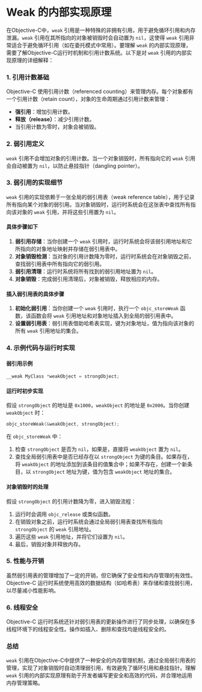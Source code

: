 # Weak 的内部实现原理

在Objective-C中，`weak` 引用是一种特殊的非拥有引用，用于避免循环引用和内存泄漏。`weak` 引用在其所指向的对象被销毁时会自动置为 `nil`，这使得 `weak` 引用非常适合于避免循环引用（如在委托模式中常用）。要理解 `weak` 的内部实现原理，需要了解Objective-C运行时机制和引用计数系统。以下是对 `weak` 引用的内部实现原理的详细解释：

### 1. **引用计数基础**

Objective-C 使用引用计数（referenced counting）来管理内存。每个对象都有一个引用计数（retain count），对象的生命周期通过引用计数来管理：

- **强引用**：增加引用计数。
- **释放（release）**：减少引用计数。
- 当引用计数为零时，对象会被销毁。

### 2. **弱引用定义**

`weak` 引用不会增加对象的引用计数。当一个对象销毁时，所有指向它的 `weak` 引用会自动被置为 `nil`，以防止悬挂指针（dangling pointer）。

### 3. **弱引用的实现细节**

`weak` 引用的实现依赖于一张全局的弱引用表（weak reference table），用于记录所有指向某个对象的弱引用。当对象销毁时，运行时系统会在这张表中查找所有指向该对象的 `weak` 引用，并将这些引用置为 `nil`。

#### 具体步骤如下

1. **弱引用存储**：当你创建一个 `weak` 引用时，运行时系统会将该弱引用地址和它所指向的对象地址映射并存储在弱引用表中。
2. **对象销毁检测**：当对象的引用计数降为零时，运行时系统会在对象销毁之前，查找弱引用表中所有指向它的弱引用。
3. **弱引用清理**：运行时系统将所有找到的弱引用地址置为 `nil`。
4. **对象销毁**：完成弱引用清理后，对象被销毁，释放相应的内存。

#### 插入弱引用表的具体步骤

1. **初始化弱引用**：当你创建一个 `weak` 引用时，执行一个 `objc_storeWeak` 函数，该函数会将 `weak` 引用地址和对象地址插入到全局的弱引用表中。
2. **设置弱引用表**：弱引用表借助哈希表实现，键为对象地址，值为指向该对象的所有 `weak` 引用地址的集合。

### 4. **示例代码与运行时实现**

#### 弱引用示例

```objective-c
__weak MyClass *weakObject = strongObject;
```

#### 运行时初步实现

假设 `strongObject` 的地址是 `0x1000`，`weakObject` 的地址是 `0x2000`。当你创建 `weakObject` 时：

```c
objc_storeWeak(&weakObject, strongObject);
```

在 `objc_storeWeak` 中：

1. 检查 `strongObject` 是否为 `nil`，如果是，直接将 `weakObject` 置为 `nil`。
2. 查找全局弱引用表中是否已经存在以 `strongObject` 为键的条目。如果存在，将 `weakObject` 的地址添加到该条目的值集合中；如果不存在，创建一个新条目，以 `strongObject` 地址为键，值为包含 `weakObject` 地址的集合。

#### 对象销毁时的处理

假设 `strongObject` 的引用计数降为零，进入销毁流程：

1. 运行时会调用 `objc_release` 或类似函数。
2. 在销毁对象之前，运行时系统会通过全局弱引用表查找所有指向 `strongObject` 的 `weak` 引用地址。
3. 遍历这些 `weak` 引用地址，并将它们设置为 `nil`。
4. 最后，销毁对象并释放内存。

### 5. **性能与开销**

虽然弱引用表的管理增加了一定的开销，但它确保了安全性和内存管理的有效性。Objective-C 运行时系统使用高效的数据结构（如哈希表）来存储和查找弱引用，以尽量减小性能影响。

### 6. **线程安全**

Objective-C 运行时系统还针对弱引用表的更新操作进行了同步处理，以确保在多线程环境下的线程安全性。操作如插入、删除和查找均是线程安全的。

### 总结

`weak` 引用在Objective-C中提供了一种安全的内存管理机制，通过全局弱引用表的管理，实现了对象销毁时自动清理弱引用，有效避免了循环引用和悬挂指针。理解 `weak` 引用的内部实现原理有助于开发者编写更安全和高效的代码，并合理地运用内存管理策略。
